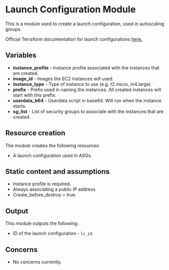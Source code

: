 # Launch Configuration Module
This is a module used to create a launch configuration, used in autoscaling groups.

Official Terraform documentation for launch configurations [here.](https://www.terraform.io/docs/providers/aws/r/launch_configuration.html)

## Variables
* **instance_profile** - Instance profile associated with the instances that are created.
* **image_id** - Images the EC2 instances will used.
* **instance_type** - Type of instance to use (e.g. t2.micro, m4.large)
* **prefix** - Prefix used in naming the instances. All created instances will start with this prefix.
* **userdata_b64** - Userdata script in base64. Will run when the instance starts.
* **sg_list** - List of security groups to associate with the instances that are created.

## Resource creation
The module creates the following resources:
* A launch configuration used in ASGs.

## Static content and assumptions
* Instance profile is required.
* Always associating a public IP address.
* Create_before_destroy = true.

## Output
This module outputs the following:
* ID of the launch configuration - `lc_id`.

## Concerns
* No concerns currently.
